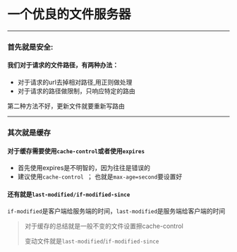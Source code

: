 # 一个优良的文件服务器

***

### 首先就是安全:

#### 我们对于请求的文件路径，有两种办法：

* 对于请求的url去掉相对路径,用正则做处理
* 对于请求的路径做限制，只响应特定的路由

第二种方法不好，更新文件就要重新写路由

***

### 其次就是缓存

#### 对于缓存需要使用`cache-control`或者使用`expires`

* 首先使用expires是不明智的，因为往往是错误的
* 建议使用`cache-control `； 也就是`max-age=second`要设置好

#### 还有就是`last-modified/if-modified-since`

`if-modified`是客户端给服务端的时间，`last-modified`是服务端给客户端的时间

> 对于缓存的总结就是一般不变的文件设置擦cache-control
>
> 变动文件就是`last-modified`/`if-modified-since`

